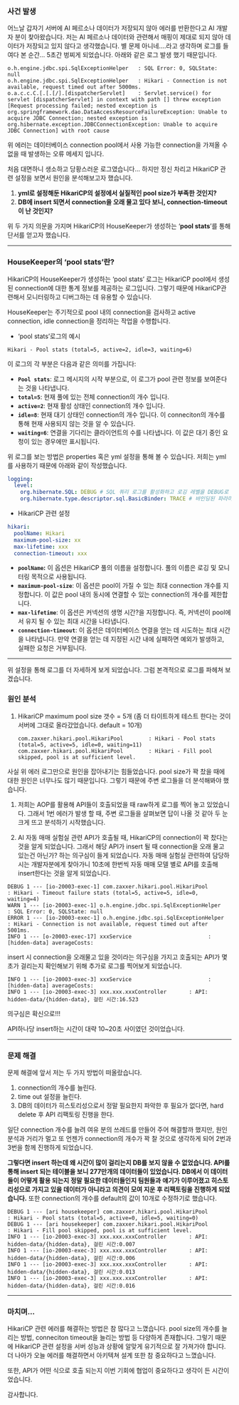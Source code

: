 ### 사건 발생

 어느날 갑자기 서버에 AI 페르소나 데이터가 저장되지 않아 에러를 반환한다고 AI 개발자 분이 찾아왔습니다. 저는 AI 페르소나 데이터와 관련해서 매핑이 제대로 되지 않아 데이터가 저장되고 있지 않다고 생각했습니다. 
 별 문제 아니네….라고 생각하며 로그를 들여다 본 순간… 5초간 벙찌게 되었습니다. 아래와 같은 로그 발생 했기 때문입니다.

```
o.h.engine.jdbc.spi.SqlExceptionHelper   : SQL Error: 0, SQLState: null
o.h.engine.jdbc.spi.SqlExceptionHelper   : Hikari - Connection is not available, request timed out after 5000ms.
o.a.c.c.C.[.[.[/].[dispatcherServlet]    : Servlet.service() for servlet [dispatcherServlet] in context with path [] threw exception [Request processing failed; nested exception is org.springframework.dao.DataAccessResourceFailureException: Unable to acquire JDBC Connection; nested exception is org.hibernate.exception.JDBCConnectionException: Unable to acquire JDBC Connection] with root cause
```

 위 에러는 데이터베이스 connection pool에서 사용 가능한 connection을 가져올 수 없을 때 발생하는 오류 메세지 입니다. 

처음 대면하니 생소하고 당황스러운 로그였습니다… 하지만 정신 차리고 HikariCP 관련 설정을 보면서 원인을 분석해보고자 했습니다. 

1. **yml로 설정해둔 HikariCP의 설정에서 실질적인 pool size가 부족한 것인지?**
2. **DB에 insert 되면서 connection을 오래 물고 있다 보니, connection-timeout이 난 것인지?**

 위 두 가지 의문을 가지며 HikariCP의 HouseKeeper가 생성하는 ‘**pool stats**’를 통해 단서를 얻고자 했습니다.

---

### HouseKeeper의 ‘pool stats’란?

HikariCP의 HouseKeeper가 생성하는 ‘pool stats’ 로그는 HikariCP pool에서 생성된 connection에 대한 통계 정보를 제공하는 로그입니다. 그렇기 때문에 HikariCP관련해서 모니터링하고 디버그하는 데 유용할 수 있습니다.

HouseKeeper는 주기적으로 pool 내의 connection을 검사하고 active connection, idle connection을 정리하는 작업을 수행합니다.

- ‘pool stats’로그의 예시

```
Hikari - Pool stats (total=5, active=2, idle=3, waiting=6)
```

이 로그의 각 부분은 다음과 같은 의미를 가집니다:

- **`Pool stats`**: 로그 메시지의 시작 부분으로, 이 로그가 pool 관련 정보를 보여준다는 것을 나타냅니다.
- **`total=5`**: 현재 풀에 있는 전체 connection의 개수 입니다.
- **`active=2`**: 현재 활성 상태인 connection의 개수 입니다.
- **`idle=8`**: 현재 대기 상태인 connection의 개수 입니다. 이 conneciton의 개수를 통해 현재 사용되지 않는 것을 알 수 있습니다.
- **`waiting=6`**: 연결을 기다리는 클라이언트의 수를 나타냅니다. 이 값은 대기 중인 요청이 있는 경우에만 표시됩니다.

위 로그를 보는 방법은 properties 혹은 yml 설정을 통해 볼 수 있습니다. 저희는 yml를 사용하기 때문에 아래와 같이 작성했습니다.

```yaml
logging:
  level:
    org.hibernate.SQL: DEBUG # SQL 쿼리 로그를 활성화하고 로깅 레벨을 DEBUG로 설정
    org.hibernate.type.descriptor.sql.BasicBinder: TRACE # 바인딩된 파라미터 로그를 활성화하고 로깅 레벨을 TRACE로 설정
```

- HikariCP 관련 설정

```yaml
hikari:
  poolName: Hikari
  maximum-pool-size: xx
  max-lifetime: xxx 
  connection-timeout: xxx
```

- **`poolName`:** 이 옵션은 HikariCP 풀의 이름을 설정합니다. 풀의 이름은 로깅 및 모니터링 목적으로 사용됩니다.
- **`maximum-pool-size`**: 이 옵션은 pool이 가질 수 있는 최대 connection 개수를 지정합니다. 이 값은 pool 내의 동시에 연결할 수 있는 connection의 개수를 제한합니다.
- **`max-lifetime`**: 이 옵션은 커넥션의 생명 시간?을 지정합니다. 즉, 커넥션이 pool에서 유지 될 수 있는 최대 시간을 나타냅니다.
- **`connection-timeout`**: 이 옵션은 데이터베이스 연결을 얻는 데 시도하는 최대 시간을 나타냅니다. 만약 연결을 얻는 데 지정된 시간 내에 실패하면 예외가 발생하고, 실패한 요청은 거부됩니다.

---

위 설정을 통해 로그를 더 자세하게 보게 되었습니다. 그럼 본격적으로 로그를 파헤쳐 보겠습니다.

### 원인 분석

1. HikariCP maximum pool size 갯수 = 5개 (좀 더 타이트하게 테스트 한다는 것이 서버에 그대로 올라갔었습니다. default = 10개)
    
    ```
    com.zaxxer.hikari.pool.HikariPool        : Hikari - Pool stats (total=5, active=5, idle=0, waiting=11)
    com.zaxxer.hikari.pool.HikariPool        : Hikari - Fill pool skipped, pool is at sufficient level.
    ```
    

사실 위 에러 로그만으로 원인을 잡아내기는 힘들었습니다. pool size가 꽉 찼을 때에 대한 원인은 너무나도 많기 때문입니다. 그렇기 때문에 주변 로그들을 더 분석해봐야 했습니다.

1. 저희는 AOP를 활용해 API들이 호출되었을 때 raw하게 로그를 찍어 놓고 있었습니다. 그래서 1번 에러가 발생 할 때, 주변 로그들을 살펴보면 답이 나올 것 같아 두 눈 크게 뜨고 분석하기 시작했습니다. 

1. AI 자동 매매 실험실 관련 API가 호출될 때, HikariCP의 connection이 꽉 찼다는 것을 알게 되었습니다. 그래서 해당 API가 insert 될 때 connection을 오래 물고 있는건 아닌가? 하는 의구심이 들게 되었습니다. 자동 매매 실험실 관련하여 담당하시는 개발자분에게 찾아가니 10초에 한번씩 자동 매매 모델 별로 API를 호출해 insert한다는 것을 알게 되었습니다.  

```
DEBUG 1 --- [io-20003-exec-1] com.zaxxer.hikari.pool.HikariPool        : Hikari - Timeout failure stats (total=5, active=5, idle=0, waiting=4)
WARN 1 --- [io-20003-exec-1] o.h.engine.jdbc.spi.SqlExceptionHelper   : SQL Error: 0, SQLState: null
ERROR 1 --- [io-20003-exec-1] o.h.engine.jdbc.spi.SqlExceptionHelper   : Hikari - Connection is not available, request timed out after 5001ms.
INFO 1 --- [o-20003-exec-17] xxxService                        : [hidden-data] averageCosts:
```

insert 시 connection을 오래물고 있을 것이라는 의구심을 가지고 호출되는 API가 몇초가 걸리는지 확인해보기 위해 추가로 로그를 찍어보게 되었습니다.

```
INFO 1 --- [io-20003-exec-3] xxxService                        : [hidden-data] averageCosts:
INFO 1 --- [io-20003-exec-3] xxx.xxx.xxxController       : API: hidden-data/{hidden-data}, 걸린 시간:16.523
```

의구심은 확신으로!!!

API하나당 insert하는 시간이 대략  10~20초 사이였던 것이었습니다.

---

### 문제 해결

문제 해결에 앞서 저는 두 가지 방법이 떠올랐습니다.

1. connection의 개수를 늘린다.
2. time out 설정을 늘린다.
3. DB의 데이터가 히스토리성으로서 정말 필요한지 파악한 후 필요가 없다면, hard delete 후 API 리팩토링 진행을 한다.

일단 connection 개수를 늘려 여유 분의 쓰레드를 만들어 주어 해결할까 했지만, 원인 분석과 거리가 멀고 또 언젠가 connection의 개수가 꽉 찰 것으로 생각하게 되어 2번과 3번을 함께 진행하게 되었습니다.

 **그렇다면 insert 하는데 왜 시간이 많이 걸리는지 DB를 보지 않을 수 없었습니다.  API를 통해 insert 되는 테이블을 보니 277만개의 데이터들이 있었습니다. DB에서 이 데이터들이 어떻게 활용 되는지 정말 필요한 데이터들인지 팀원들과 얘기가 이루어졌고 히스토리성으로 가지고 있을 데이터가 아니라고 의견이 모여 지운 후 리팩토링을 진행하게 되었습니다.**
 또한 connection의 개수를 default의 값이 10개로 수정하기로 했습니다.

```
DEBUG 1 --- [ari housekeeper] com.zaxxer.hikari.pool.HikariPool        : Hikari - Pool stats (total=5, active=0, idle=5, waiting=0)
DEBUG 1 --- [ari housekeeper] com.zaxxer.hikari.pool.HikariPool        : Hikari - Fill pool skipped, pool is at sufficient level.
INFO 1 --- [io-20003-exec-3] xxx.xxx.xxxController       : API: hidden-data/{hidden-data}, 걸린 시간:0.007
INFO 1 --- [io-20003-exec-3] xxx.xxx.xxxController       : API: hidden-data/{hidden-data}, 걸린 시간:0.006
INFO 1 --- [io-20003-exec-3] xxx.xxx.xxxController       : API: hidden-data/{hidden-data}, 걸린 시간:0.013
INFO 1 --- [io-20003-exec-3] xxx.xxx.xxxController       : API: hidden-data/{hidden-data}, 걸린 시간:0.016
```

---

### 마치며...

HikariCP 관련 에러를 해결하는 방법은 참 많다고 느꼈습니다. pool size의 개수를 늘리는 방법, conneciton timeout을 늘리는 방법 등 다양하게 존재합니다. 그렇기 때문에 HikariCP 관련 설정을 서버 성능과 상황에 알맞게 유기적으로 잘 가져가야 합니다. 더 나아가 오늘 에러를 해결하면서 아키텍쳐 설계 또한 참 중요하다고 느꼈습니다.

또한, API가 어떤 식으로 호출 되는지 이번 기회에 협업이 중요하다고 생각이 든 시간이었습니다.

감사합니다.
